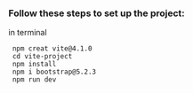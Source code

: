 ### Follow these steps to set up the project:
in terminal  
```
 npm creat vite@4.1.0
 cd vite-project
 npm install
 npm i bootstrap@5.2.3
 npm run dev     

